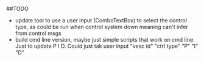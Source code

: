 ##TODO
-   update tool to use a user input (ComboTextBox) to select the control type, as could be run when control system down
    meaning can't infer from control msgs
-   build cmd line version, maybe just simple scripts that work on cmd line. Just to update P I D. Could just tak user input
    "vesc id" "ctrl type" "P" "I" "D"
